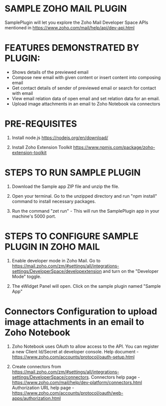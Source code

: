 # SAMPLE ZOHO MAIL PLUGIN

SamplePlugin will let you explore the Zoho Mail Developer Space APIs mentioned in https://www.zoho.com/mail/help/api/dev-api.html


# FEATURES DEMONSTRATED BY PLUGIN:

- Shows details of the previewed email
- Compose new email with given content or insert content into composing email
- Get contact details of sender of previewed email or search for contact with email
- View email relation data of open email and set relation data for an email. 
- Upload image attachments in an email to Zoho Notebook via connectors


# PRE-REQUISITES

1) Install node.js
    https://nodejs.org/en/download/

2) Install Zoho Extension Toolkit
   https://www.npmjs.com/package/zoho-extension-toolkit


# STEPS TO RUN SAMPLE PLUGIN

1) Download the Sample app ZIP file and unzip the file.

2) Open your terminal. Go to the unzipped directory and run "npm install" command to install necessary packages.

3) Run the command "zet run" - This will run the SamplePlugin app in your machine's 5000 port.


# STEPS TO CONFIGURE SAMPLE PLUGIN IN ZOHO MAIL

1) Enable developer mode in Zoho Mail. Go to https://mail.zoho.com/zm/#settings/all/integrations-settings/DeveloperSpace/developextension and turn on the "Developer Mode" toggle.

2) The eWidget Panel will open. Click on the sample plugin named "Sample App"


# Connectors Configuration to upload image attachments in an email to Zoho Notebook

1) Zoho Notebook uses OAuth to allow access to the API. You can register a new Client Id/Secret at developer console.
   Help document - https://www.zoho.com/accounts/protocol/oauth-setup.html

2) Create connectors from https://mail.zoho.com/zm/#settings/all/integrations-settings/DeveloperSpace/connectors.
   Connectors help page - https://www.zoho.com/mail/help/dev-platform/connectors.html
   Authorization URL help page - https://www.zoho.com/accounts/protocol/oauth/web-apps/authorization.html
